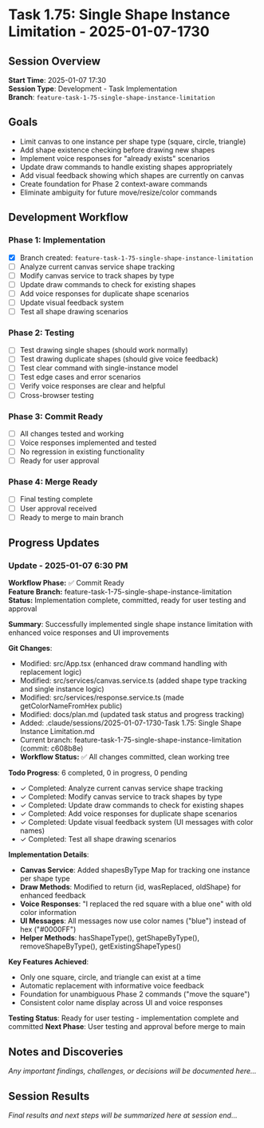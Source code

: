 # Task 1.75: Single Shape Instance Limitation - 2025-01-07-1730

## Session Overview
**Start Time**: 2025-01-07 17:30  
**Session Type**: Development - Task Implementation  
**Branch**: `feature-task-1-75-single-shape-instance-limitation`  

## Goals
- Limit canvas to one instance per shape type (square, circle, triangle)
- Add shape existence checking before drawing new shapes
- Implement voice responses for "already exists" scenarios
- Update draw commands to handle existing shapes appropriately
- Add visual feedback showing which shapes are currently on canvas
- Create foundation for Phase 2 context-aware commands
- Eliminate ambiguity for future move/resize/color commands

## Development Workflow

### Phase 1: Implementation
- [x] Branch created: `feature-task-1-75-single-shape-instance-limitation`
- [ ] Analyze current canvas service shape tracking
- [ ] Modify canvas service to track shapes by type
- [ ] Update draw commands to check for existing shapes
- [ ] Add voice responses for duplicate shape scenarios
- [ ] Update visual feedback system
- [ ] Test all shape drawing scenarios

### Phase 2: Testing
- [ ] Test drawing single shapes (should work normally)
- [ ] Test drawing duplicate shapes (should give voice feedback)
- [ ] Test clear command with single-instance model
- [ ] Test edge cases and error scenarios
- [ ] Verify voice responses are clear and helpful
- [ ] Cross-browser testing

### Phase 3: Commit Ready
- [ ] All changes tested and working
- [ ] Voice responses implemented and tested
- [ ] No regression in existing functionality
- [ ] Ready for user approval

### Phase 4: Merge Ready
- [ ] Final testing complete
- [ ] User approval received
- [ ] Ready to merge to main branch

## Progress Updates

### Update - 2025-01-07 6:30 PM

**Workflow Phase:** ✅ Commit Ready  
**Feature Branch:** feature-task-1-75-single-shape-instance-limitation  
**Status:** Implementation complete, committed, ready for user testing and approval  

**Summary**: Successfully implemented single shape instance limitation with enhanced voice responses and UI improvements

**Git Changes**:
- Modified: src/App.tsx (enhanced draw command handling with replacement logic)
- Modified: src/services/canvas.service.ts (added shape type tracking and single instance logic)
- Modified: src/services/response.service.ts (made getColorNameFromHex public)
- Modified: docs/plan.md (updated task status and progress tracking)
- Added: .claude/sessions/2025-01-07-1730-Task 1.75: Single Shape Instance Limitation.md
- Current branch: feature-task-1-75-single-shape-instance-limitation (commit: c608b8e)
- **Workflow Status:** ✅ All changes committed, clean working tree

**Todo Progress**: 6 completed, 0 in progress, 0 pending
- ✓ Completed: Analyze current canvas service shape tracking
- ✓ Completed: Modify canvas service to track shapes by type
- ✓ Completed: Update draw commands to check for existing shapes
- ✓ Completed: Add voice responses for duplicate shape scenarios
- ✓ Completed: Update visual feedback system (UI messages with color names)
- ✓ Completed: Test all shape drawing scenarios

**Implementation Details**:
- **Canvas Service**: Added shapesByType Map for tracking one instance per shape type
- **Draw Methods**: Modified to return {id, wasReplaced, oldShape} for enhanced feedback
- **Voice Responses**: "I replaced the red square with a blue one" with old color information
- **UI Messages**: All messages now use color names ("blue") instead of hex ("#0000FF")
- **Helper Methods**: hasShapeType(), getShapeByType(), removeShapeByType(), getExistingShapeTypes()

**Key Features Achieved**:
- Only one square, circle, and triangle can exist at a time
- Automatic replacement with informative voice feedback
- Foundation for unambiguous Phase 2 commands ("move the square")
- Consistent color name display across UI and voice responses

**Testing Status**: Ready for user testing - implementation complete and committed
**Next Phase**: User testing and approval before merge to main

## Notes and Discoveries

*Any important findings, challenges, or decisions will be documented here...*

## Session Results

*Final results and next steps will be summarized here at session end...*